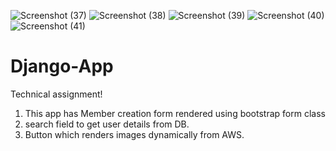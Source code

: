 ![Screenshot (37)](https://user-images.githubusercontent.com/80151279/115452763-7a635600-a23c-11eb-845f-5167aebf730d.png)
![Screenshot (38)](https://user-images.githubusercontent.com/80151279/115452788-83ecbe00-a23c-11eb-9cd6-814c4278a683.png)
![Screenshot (39)](https://user-images.githubusercontent.com/80151279/115452824-8e0ebc80-a23c-11eb-9a6f-9f1ed5cc1e2c.png)
![Screenshot (40)](https://user-images.githubusercontent.com/80151279/115452849-94049d80-a23c-11eb-9666-70ede36e6d59.png)
![Screenshot (41)](https://user-images.githubusercontent.com/80151279/115452865-96ff8e00-a23c-11eb-9f39-bc88395117cf.png)

# Django-App
Technical assignment!
1. This app has Member creation form rendered using bootstrap form class
2. search field to get user details from DB.
3. Button which renders images dynamically from AWS.
